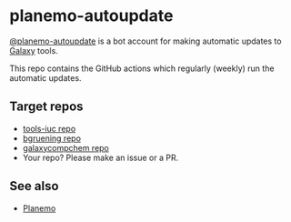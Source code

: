 # planemo-autoupdate

[@planemo-autoupdate](https://github.com/planemo-autoupdate) is a bot account for making automatic updates to [Galaxy](https://github.com/galaxyproject/galaxy) tools.

This repo contains the GitHub actions which regularly (weekly) run the automatic updates.

## Target repos
 * [tools-iuc repo](https://github.com/galaxyproject/tools-iuc)
 * [bgruening repo](https://github.com/bgruening/galaxytools)
 * [galaxycompchem repo](https://github.com/galaxycomputationalchemistry/galaxy-tools-compchem)
 * Your repo? Please make an issue or a PR.

## See also
 * [Planemo](https://github.com/galaxyproject/planemo)

